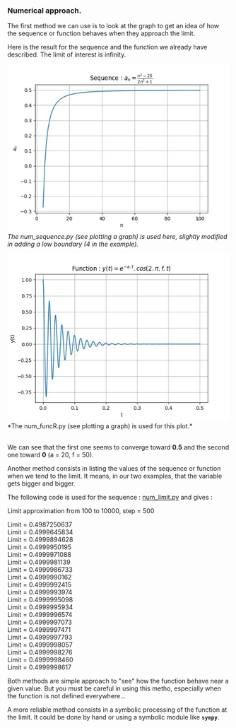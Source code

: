 ### Numerical approach.

The first method we can use is to look at the graph to get an idea of how the sequence or function behaves when they approach the limit. 

Here is the result for the sequence and the function we already have described. The limit of interest is infinity.

![](num_seq2.jpg)
*The num_sequence.py (see plotting a graph) is used here, slightly modified in adding a low boundary (4 in the example).*

![](num_funcR2.jpg)
\*The num_funcR.py (see plotting a graph) is used for this plot.*

\
We can see that the first one seems to converge toward **0.5** and the second one toward **0** (a = 20, f = 50).

Another method consists in listing the values of the sequence or function when we tend to the limit. It means, in our two examples, that the variable gets bigger and bigger.

The following code is used for the sequence : [num_limit.py](num_limit.py) and gives :

Limit approximation from 100 to 10000, step = 500

Limit = 0.4987250637\
Limit = 0.4999645834\
Limit = 0.4999894628\
Limit = 0.4999950195\
Limit = 0.4999971088\
Limit = 0.4999981139\
Limit = 0.4999986733\
Limit = 0.4999990162\
Limit = 0.4999992415\
Limit = 0.4999993974\
Limit = 0.4999995098\
Limit = 0.4999995934\
Limit = 0.4999996574\
Limit = 0.4999997073\
Limit = 0.4999997471\
Limit = 0.4999997793\
Limit = 0.4999998057\
Limit = 0.4999998276\
Limit = 0.4999998460\
Limit = 0.4999998617

Both methods are simple approach to "see" how the function behave near a given value. But you must be careful in using this metho, especially when the function is not defined everywhere...

A more reliable method consists in a symbolic processing of the function at the limit. It could be done by hand or using a symbolic module like **`sympy`**.
